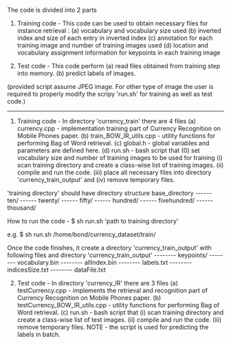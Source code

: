 The code is divided into 2 parts
    
1. Training code - This code can be used to obtain necessary files for instance retrieval :
    (a) vocabulary and vocabulary size used
    (b) inverted index and size of each entry in inverted index
    (c) annotation for each training image and number of training images used
    (d) location and vocabulary assignment information for keypoints in each training image

2. Test code - This code perform
    (a) read files obtained from training step into memory.
    (b) predict labels of images.

(provided script assume JPEG image. For other type of image the user is required to properly modify the scripy 'run.sh' for training as well as test code.)

-----------------------------------------------------------------------------------------------------------------------------------

1. Training code - In directory 'currency_train' there are 4 files
    (a) currency.cpp - implementation training part of Currency Recognition on Mobile Phones paper.
    (b) train_BOW_IR_utils.cpp - utility functions for performing Bag of Word retrieval.
    (c) global.h - global variables and parameters are defined here.
    (d) run.sh - bash script that
                 (0) set vocabulary size and number of training images to be used for training
                 (i) scan training directory and create a class-wise list of training images. 
                 (ii) compile and run the code. (iii) place all necessary files into directory 'currency_train_output' and
                 (iv) remove temporary files.

'training directory' should have directory structure
base_directory
------ ten/
------ twenty/
------ fifty/
------ hundred/
------ fivehundred/
------ thousand/


How to run the code - 
$ sh run.sh 'path to training directory'

e.g.
$ sh run.sh /home/bond/currency_dataset/train/

Once the code finishes, it create a directory 'currency_train_output' with following files and directory
'currency_train_output'
-------- keypoints/
-------- vocabulary.bin
-------- allIndex.bin
-------- labels.txt
-------- indicesSize.txt
-------- dataFile.txt


2. Test code - In directory 'currency_IR' there are 3 files
    (a) testCurrency.cpp - implements the retrieval and recognition part of Currency Recognition on Mobile Phones paper.
    (b) testCurrency_BOW_IR_utils.cpp - utility functions for performing Bag of Word retrieval.
    (c) run.sh - bash script that (i) scan training directory and create a class-wise list of test images. (ii) compile and run the code. (iii)                  remove temporary files. NOTE - the script is used for predicting the labels in batch.

